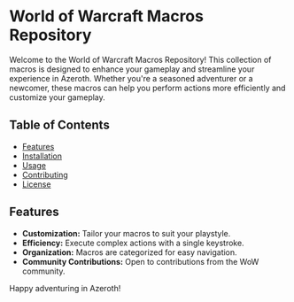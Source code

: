 # World of Warcraft Macros Repository

Welcome to the World of Warcraft Macros Repository! This collection of macros is designed to enhance your gameplay and streamline your experience in Azeroth. Whether you're a seasoned adventurer or a newcomer, these macros can help you perform actions more efficiently and customize your gameplay.

## Table of Contents
- [Features](#features)
- [Installation](#installation)
- [Usage](#usage)
- [Contributing](#contributing)
- [License](#license)

## Features

- **Customization:** Tailor your macros to suit your playstyle.
- **Efficiency:** Execute complex actions with a single keystroke.
- **Organization:** Macros are categorized for easy navigation.
- **Community Contributions:** Open to contributions from the WoW community.


Happy adventuring in Azeroth!

